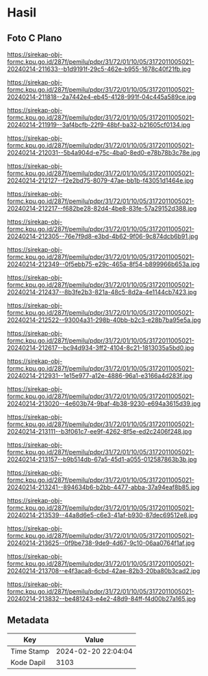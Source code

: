 # Hasil

## Foto C Plano

https://sirekap-obj-formc.kpu.go.id/287f/pemilu/pdpr/31/72/01/10/05/3172011005021-20240214-211633--b1d9191f-29c5-462e-b955-1678c40f21fb.jpg

https://sirekap-obj-formc.kpu.go.id/287f/pemilu/pdpr/31/72/01/10/05/3172011005021-20240214-211818--2a7442e4-eb45-4128-991f-04c445a589ce.jpg

https://sirekap-obj-formc.kpu.go.id/287f/pemilu/pdpr/31/72/01/10/05/3172011005021-20240214-211919--3af4bcfb-22f9-48bf-ba32-b21605cf0134.jpg

https://sirekap-obj-formc.kpu.go.id/287f/pemilu/pdpr/31/72/01/10/05/3172011005021-20240214-212031--5b4a904d-e75c-4ba0-8ed0-e78b78b3c78e.jpg

https://sirekap-obj-formc.kpu.go.id/287f/pemilu/pdpr/31/72/01/10/05/3172011005021-20240214-212127--f2e2bd75-8079-47ae-bb1b-f43051d1464e.jpg

https://sirekap-obj-formc.kpu.go.id/287f/pemilu/pdpr/31/72/01/10/05/3172011005021-20240214-212217--f682be28-82d4-4be8-83fe-57a29152d388.jpg

https://sirekap-obj-formc.kpu.go.id/287f/pemilu/pdpr/31/72/01/10/05/3172011005021-20240214-212305--76e7f9d8-e3bd-4b62-9f06-9c874dcb6b91.jpg

https://sirekap-obj-formc.kpu.go.id/287f/pemilu/pdpr/31/72/01/10/05/3172011005021-20240214-212349--0f5ebb75-e29c-465a-8f54-b899966b653a.jpg

https://sirekap-obj-formc.kpu.go.id/287f/pemilu/pdpr/31/72/01/10/05/3172011005021-20240214-212437--8b3fe2b3-821a-48c5-8d2a-4e1144cb7423.jpg

https://sirekap-obj-formc.kpu.go.id/287f/pemilu/pdpr/31/72/01/10/05/3172011005021-20240214-212522--93004a31-298b-40bb-b2c3-e28b7ba95e5a.jpg

https://sirekap-obj-formc.kpu.go.id/287f/pemilu/pdpr/31/72/01/10/05/3172011005021-20240214-212617--bc94d934-3ff2-4104-8c21-1813035a5bd0.jpg

https://sirekap-obj-formc.kpu.go.id/287f/pemilu/pdpr/31/72/01/10/05/3172011005021-20240214-212931--1e15e977-a12e-4886-96a1-e3166a4d283f.jpg

https://sirekap-obj-formc.kpu.go.id/287f/pemilu/pdpr/31/72/01/10/05/3172011005021-20240214-213020--4e603b74-9baf-4b38-9230-e694a3615d39.jpg

https://sirekap-obj-formc.kpu.go.id/287f/pemilu/pdpr/31/72/01/10/05/3172011005021-20240214-213111--b3f061c7-ee9f-4262-8f5e-ed2c2406f248.jpg

https://sirekap-obj-formc.kpu.go.id/287f/pemilu/pdpr/31/72/01/10/05/3172011005021-20240214-213157--b9b514db-67a5-45d1-a055-012587863b3b.jpg

https://sirekap-obj-formc.kpu.go.id/287f/pemilu/pdpr/31/72/01/10/05/3172011005021-20240214-213241--894634b6-b2bb-4477-abba-37a94eaf8b85.jpg

https://sirekap-obj-formc.kpu.go.id/287f/pemilu/pdpr/31/72/01/10/05/3172011005021-20240214-213539--44a8d6e5-c6e3-41af-b930-87dec69512e8.jpg

https://sirekap-obj-formc.kpu.go.id/287f/pemilu/pdpr/31/72/01/10/05/3172011005021-20240214-213625--0f9be738-9de9-4d67-9c10-06aa0764f1af.jpg

https://sirekap-obj-formc.kpu.go.id/287f/pemilu/pdpr/31/72/01/10/05/3172011005021-20240214-213708--e4f3aca8-6cbd-42ae-82b3-20ba80b3cad2.jpg

https://sirekap-obj-formc.kpu.go.id/287f/pemilu/pdpr/31/72/01/10/05/3172011005021-20240214-213832--be481243-e4e2-48d9-84ff-f4d00b27a165.jpg


## Metadata

| Key        | Value               |
| ---------- | ------------------- |
| Time Stamp | 2024-02-20 22:04:04 |
| Kode Dapil | 3103                |



